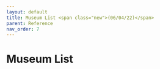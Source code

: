 ```yaml
---
layout: default
title: Museum List <span class="new">(06/04/22)</span>
parent: Reference
nav_order: 7
---
```


# Museum List

